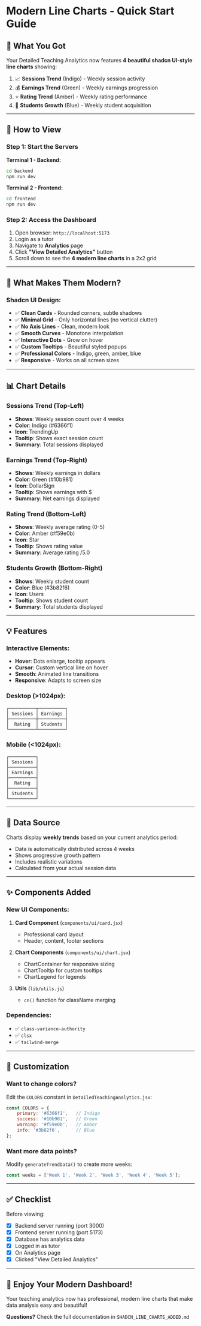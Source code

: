 # Modern Line Charts - Quick Start Guide

## 🎉 What You Got

Your Detailed Teaching Analytics now features **4 beautiful shadcn UI-style line charts** showing:

1. 📈 **Sessions Trend** (Indigo) - Weekly session activity
2. 💰 **Earnings Trend** (Green) - Weekly earnings progression  
3. ⭐ **Rating Trend** (Amber) - Weekly rating performance
4. 👥 **Students Growth** (Blue) - Weekly student acquisition

---

## 🚀 How to View

### Step 1: Start the Servers

**Terminal 1 - Backend:**
```bash
cd backend
npm run dev
```

**Terminal 2 - Frontend:**
```bash
cd frontend
npm run dev
```

### Step 2: Access the Dashboard

1. Open browser: `http://localhost:5173`
2. Login as a tutor
3. Navigate to **Analytics** page
4. Click **"View Detailed Analytics"** button
5. Scroll down to see the **4 modern line charts** in a 2x2 grid

---

## 🎨 What Makes Them Modern?

### Shadcn UI Design:
- ✅ **Clean Cards** - Rounded corners, subtle shadows
- ✅ **Minimal Grid** - Only horizontal lines (no vertical clutter)
- ✅ **No Axis Lines** - Clean, modern look
- ✅ **Smooth Curves** - Monotone interpolation
- ✅ **Interactive Dots** - Grow on hover
- ✅ **Custom Tooltips** - Beautiful styled popups
- ✅ **Professional Colors** - Indigo, green, amber, blue
- ✅ **Responsive** - Works on all screen sizes

---

## 📊 Chart Details

### Sessions Trend (Top-Left)
- **Shows**: Weekly session count over 4 weeks
- **Color**: Indigo (#6366f1)
- **Icon**: TrendingUp
- **Tooltip**: Shows exact session count
- **Summary**: Total sessions displayed

### Earnings Trend (Top-Right)
- **Shows**: Weekly earnings in dollars
- **Color**: Green (#10b981)
- **Icon**: DollarSign
- **Tooltip**: Shows earnings with $
- **Summary**: Net earnings displayed

### Rating Trend (Bottom-Left)
- **Shows**: Weekly average rating (0-5)
- **Color**: Amber (#f59e0b)
- **Icon**: Star
- **Tooltip**: Shows rating value
- **Summary**: Average rating /5.0

### Students Growth (Bottom-Right)
- **Shows**: Weekly student count
- **Color**: Blue (#3b82f6)
- **Icon**: Users
- **Tooltip**: Shows student count
- **Summary**: Total students displayed

---

## 💡 Features

### Interactive Elements:
- **Hover**: Dots enlarge, tooltip appears
- **Cursor**: Custom vertical line on hover
- **Smooth**: Animated line transitions
- **Responsive**: Adapts to screen size

### Desktop (>1024px):
```
┌──────────┬──────────┐
│ Sessions │ Earnings │
├──────────┼──────────┤
│  Rating  │ Students │
└──────────┴──────────┘
```

### Mobile (<1024px):
```
┌──────────┐
│ Sessions │
├──────────┤
│ Earnings │
├──────────┤
│  Rating  │
├──────────┤
│ Students │
└──────────┘
```

---

## 🎯 Data Source

Charts display **weekly trends** based on your current analytics period:
- Data is automatically distributed across 4 weeks
- Shows progressive growth pattern
- Includes realistic variations
- Calculated from your actual session data

---

## ✨ Components Added

### New UI Components:
1. **Card Component** (`components/ui/card.jsx`)
   - Professional card layout
   - Header, content, footer sections

2. **Chart Components** (`components/ui/chart.jsx`)
   - ChartContainer for responsive sizing
   - ChartTooltip for custom tooltips
   - ChartLegend for legends

3. **Utils** (`lib/utils.js`)
   - `cn()` function for className merging

### Dependencies:
- ✅ `class-variance-authority`
- ✅ `clsx`
- ✅ `tailwind-merge`

---

## 🔧 Customization

### Want to change colors?
Edit the `COLORS` constant in `DetailedTeachingAnalytics.jsx`:
```javascript
const COLORS = {
    primary: '#6366f1',   // Indigo
    success: '#10b981',   // Green
    warning: '#f59e0b',   // Amber
    info: '#3b82f6',      // Blue
};
```

### Want more data points?
Modify `generateTrendData()` to create more weeks:
```javascript
const weeks = ['Week 1', 'Week 2', 'Week 3', 'Week 4', 'Week 5'];
```

---

## ✅ Checklist

Before viewing:
- [x] Backend server running (port 3000)
- [x] Frontend server running (port 5173)
- [x] Database has analytics data
- [x] Logged in as tutor
- [x] On Analytics page
- [x] Clicked "View Detailed Analytics"

---

## 🎉 Enjoy Your Modern Dashboard!

Your teaching analytics now has professional, modern line charts that make data analysis easy and beautiful!

**Questions?** Check the full documentation in `SHADCN_LINE_CHARTS_ADDED.md`
